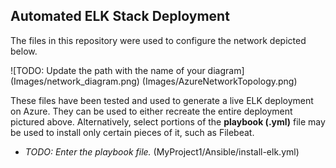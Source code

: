 ## Automated ELK Stack Deployment

The files in this repository were used to configure the network depicted below.

![TODO: Update the path with the name of your diagram]
(Images/network_diagram.png)
(Images/AzureNetworkTopology.png)

These files have been tested and used to generate a live ELK deployment on Azure. They can be used to either recreate the entire deployment pictured above. Alternatively, select portions of the **playbook (.yml)** file may be used to install only certain pieces of it, such as Filebeat.

  - _TODO: Enter the playbook file._
  (MyProject1/Ansible/install-elk.yml)
